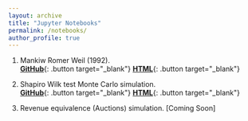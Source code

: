 ```yaml
---
layout: archive
title: "Jupyter Notebooks"
permalink: /notebooks/
author_profile: true
---
```

<style>
  .button {
    background-color: #FFFFFF;
    border: 2px solid #000000;
    color: black;
    padding: 1px 18px;
    text-align: center;
    text-decoration: none;
    display: inline-block;
    font-size: 12px;
    margin: 2px 2px -2px 2px;
    cursor: pointer;
    border-radius: 3px;
    transition: background-color 0.3s;
    text-decoration: none;
  }

  .button:hover {
    background-color: #1AA7EC;
    text-decoration: none; /* Remove underline on hover */
  }
</style>

1. Mankiw Romer Weil (1992).    <span style="display: inline-block;">
  [**GitHub**](https://github.com/milindv26/MRW1992){: .button target="_blank"}
  [**HTML**](https://macropy.com/files/mrw1992.html){: .button target="_blank"}
</span>

2. Shapiro Wilk test Monte Carlo simulation.    <span style="display: inline-block;">
  [**GitHub**](https://github.com/milindv26/Shapiro_Wilk_Test){: .button target="_blank"}
  [**HTML**](https://macropy.com/?https://github.com/milindv26/Shapiro_Wilk_Test/blob/main/W_Statistic_distribution.html){: .button target="_blank"}
</span>

3. Revenue equivalence (Auctions) simulation. [Coming Soon]  <!-- <span style="display: inline-block;">
  [**GitHub**](https://github.com/milindv26/MRW1992){: .button target="_blank"}
  [**HTML**](https://macropy.com/files/mrw1992.html){: .button target="_blank"}
</span> -->
